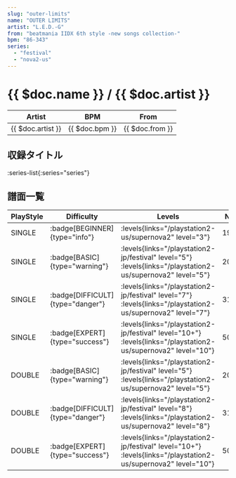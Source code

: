 ```yaml
---
slug: "outer-limits"
name: "OUTER LIMITS"
artist: "L.E.D.-G"
from: "beatmania IIDX 6th style -new songs collection-"
bpm: "86-343"
series:
  - "festival"
  - "nova2-us"
---
```


# {{ $doc.name }} / {{ $doc.artist }}

|Artist|BPM|From|
|------|---|----|
|{{ $doc.artist }}|{{ $doc.bpm }}|{{ $doc.from }}|

## 収録タイトル

:series-list{:series="series"}

## 譜面一覧

|PlayStyle|Difficulty|Levels|Notes|Movie|
|---------|----------|------|-----|-----|
|SINGLE| :badge[BEGINNER]{type="info"}|<div class="field is-grouped is-grouped-multiline"> :levels{links="/playstation2-us/supernova2" level="3"}</div>|198/0||
|SINGLE| :badge[BASIC]{type="warning"}|<div class="field is-grouped is-grouped-multiline"> :levels{links="/playstation2-jp/festival" level="5"} :levels{links="/playstation2-us/supernova2" level="5"}</div>|204/87||
|SINGLE| :badge[DIFFICULT]{type="danger"}|<div class="field is-grouped is-grouped-multiline"> :levels{links="/playstation2-jp/festival" level="7"} :levels{links="/playstation2-us/supernova2" level="7"}</div>|311/95||
|SINGLE| :badge[EXPERT]{type="success"}|<div class="field is-grouped is-grouped-multiline"> :levels{links="/playstation2-jp/festival" level="10+"} :levels{links="/playstation2-us/supernova2" level="10"}</div>|501/48||
|DOUBLE| :badge[BASIC]{type="warning"}|<div class="field is-grouped is-grouped-multiline"> :levels{links="/playstation2-jp/festival" level="5"} :levels{links="/playstation2-us/supernova2" level="5"}</div>|204/87||
|DOUBLE| :badge[DIFFICULT]{type="danger"}|<div class="field is-grouped is-grouped-multiline"> :levels{links="/playstation2-jp/festival" level="8"} :levels{links="/playstation2-us/supernova2" level="8"}</div>|311/95||
|DOUBLE| :badge[EXPERT]{type="success"}|<div class="field is-grouped is-grouped-multiline"> :levels{links="/playstation2-jp/festival" level="10+"} :levels{links="/playstation2-us/supernova2" level="10"}</div>|503/27||
